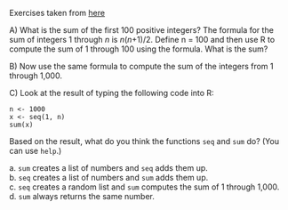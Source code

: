 Exercises taken from [here](https://rafalab.github.io/dsbook/r-basics.html#exercises)

A) What is the sum of the first 100 positive integers? The formula for the sum of integers 1 through _n_ is _n_(_n_+1)/2. Define n = 100 and then use R to compute the sum of 1 through 100 using the formula. What is the sum?  

B) Now use the same formula to compute the sum of the integers from 1 through 1,000.

C) Look at the result of typing the following code into R:  
```{r}
n <- 1000
x <- seq(1, n)
sum(x)
```  

Based on the result, what do you think the functions `seq` and `sum` do? (You can use `help`.)

a. `sum` creates a list of numbers and `seq` adds them up.  
b. `seq` creates a list of numbers and `sum` adds them up.  
c. `seq` creates a random list and `sum` computes the sum of 1 through 1,000.  
d. `sum` always returns the same number.
